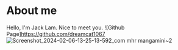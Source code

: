 # About me
Hello, I'm Jack Lam. Nice to meet you.
![Github Page]https://github.com/dreamcat1067
![Screenshot_2024-02-06-13-25-13-592_com mhr mangamini~2](https://github.com/user-attachments/assets/887c484c-431f-44dc-8e55-13c5b6310489)
